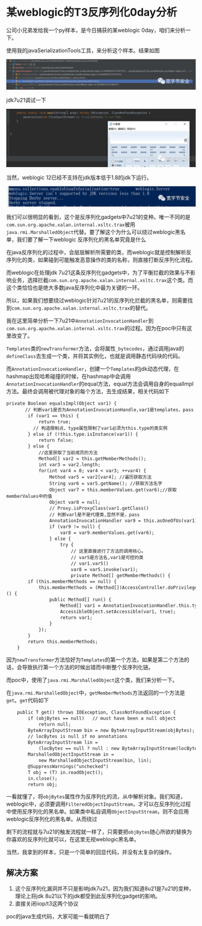 # 某weblogic的T3反序列化0day分析
公司小兄弟发给我一个py样本，是今日捕获的某weblogic 0day，咱们来分析一下。

使用我的javaSerializationTools工具，来分析这个样本。结果如图

![](%E6%9F%90weblogic%E7%9A%84T3%E5%8F%8D%E5%BA%8F%E5%88%97%E5%8C%960day%E5%88%86%E6%9E%90/640wx_fmt%3Dpng%26tp%3Dwebp%26wxfrom%3D5%26wx_lazy%3D1%26wx_co%3D1.png)

jdk7u21调试一下

![](%E6%9F%90weblogic%E7%9A%84T3%E5%8F%8D%E5%BA%8F%E5%88%97%E5%8C%960day%E5%88%86%E6%9E%90/1_640wx_fmt%3Dpng%26tp%3Dwebp%26wxfrom%3D5%26wx_lazy%3D1%26wx_co%3D1.png)

当然，weblogic 12已经不支持在jdk版本低于1.8的jdk下运行。

![](%E6%9F%90weblogic%E7%9A%84T3%E5%8F%8D%E5%BA%8F%E5%88%97%E5%8C%960day%E5%88%86%E6%9E%90/2_640wx_fmt%3Dpng%26tp%3Dwebp%26wxfrom%3D5%26wx_lazy%3D1%26wx_co%3D1.png)

我们可以很明显的看到，这个是反序列化gadgets中7u21的变种。唯一不同的是`com.sun.org.apache.xalan.internal.xsltc.trax`被用`java.rmi.MarshalledObject`代替。要了解这个为什么可以绕过weblogic黑名单，我们要了解一下weblogic 反序列化的黑名单究竟是什么

在java反序列化的过程中，会层层解析所需要的类，而weblogic就是控制解析反序列化的类，如果碰到可能触发恶意操作的类的名称，则直接打断反序列化流程。

而weblogic在处理jdk 7u21这条反序列化gadgets中，为了平衡拦截的效果与不影响业务，选择拦截`com.sun.org.apache.xalan.internal.xsltc.trax`这个类。而这个类恰恰也是绝大多数java反序列化中最为关键的一环。

所以，如果我们想要绕过weblogic针对7u21的反序列化拦截的黑名单，则需要找到`com.sun.org.apache.xalan.internal.xsltc.trax`的替代。

我在这里简单分析一下7u21中`AnnotationInvocationHandler`到`com.sun.org.apache.xalan.internal.xsltc.trax`的过程。因为在poc中只有这里改变了。

`Templates`类的`newTransformer`方法，会将属性`_bytecodes`，通过调用java的`defineClass`去生成一个类，并将其实例化，也就是调用静态代码块的代码。

而`AnnotationInvocationHandler`，创建一个`Templates`的jdk动态代理，在hashmap出现哈希碰撞的时候，在hashmap中会调用`AnnotationInvocationHandler`的equal方法，equal方法会调用自身的equalImpl方法。最终会调用被代理对象的每个方法，去生成结果，相关代码如下

    private Boolean equalsImpl(Object var1) {
           // 判断var1是否为AnnotationInvocationHandle,var1是templates，pass
            if (var1 == this) {
                return true;
              // 构造限制点，type属性限制了var1必须为this.type的类实例
            } else if (!this.type.isInstance(var1)) {
                return false;
            } else {
                //这里获取了当前成员的方法
                Method[] var2 = this.getMemberMethods();
                int var3 = var2.length;
                for(int var4 = 0; var4 < var3; ++var4) {
                    Method var5 = var2[var4]; //遍历获取方法
                    String var6 = var5.getName(); //获取方法名字
                    Object var7 = this.memberValues.get(var6);//获取memberValues中的值
                    Object var8 = null;
                    // Proxy.isProxyClass(var1.getClass()
                    // 判断varl是不是代理类,显然不是，pass
                    AnnotationInvocationHandler var9 = this.asOneOfUs(var1);
                    if (var9 != null) {
                        var8 = var9.memberValues.get(var6);
                    } else {
                        try {
                            // 这里直接进行了方法的调用核心。
                            // var5是方法名,var1是可控的类
                            // var1.var5()
                            var8 = var5.invoke(var1);
                            private Method[] getMemberMethods() {
            if (this.memberMethods == null) {
                this.memberMethods = (Method[])AccessController.doPrivileged(new PrivilegedAction<Method[]>() {
                    public Method[] run() {
                        Method[] var1 = AnnotationInvocationHandler.this.type.getDeclaredMethods();
                        AccessibleObject.setAccessible(var1, true);
                        return var1;
                    }
                });
            }
            return this.memberMethods;
        }

因为`newTransformer`方法恰好为`Templates`的第一个方法，如果是第二个方法的话，会导致执行第一个方法的时候出错而中断整个反序列化链。

而poc中，使用了`java.rmi.MarshalledObject`这个类，我们来分析一下。

在`java.rmi.MarshalledObject`中，`getMemberMethods`方法返回的一个方法是`get`。`get`代码如下

        public T get() throws IOException, ClassNotFoundException {
            if (objBytes == null)   // must have been a null object
                return null;
            ByteArrayInputStream bin = new ByteArrayInputStream(objBytes);
            // locBytes is null if no annotations
            ByteArrayInputStream lin =
                (locBytes == null ? null : new ByteArrayInputStream(locBytes));
            MarshalledObjectInputStream in =
                new MarshalledObjectInputStream(bin, lin);
            @SuppressWarnings("unchecked")
            T obj = (T) in.readObject();
            in.close();
            return obj;

一看就懂了，将`objBytes`属性作为反序列化的流，从中解析对象。我们知道，weblogic中，必须要调用`FilteredObjectInputStream`，才可以在反序列化过程中使用反序列化的黑名单。如果类中私自调用`ObjectInputStream`，则不会应用weblogic反序列化的黑名单。从而绕过

剩下的流程就与7u21的触发流程就一样了，只需要把`objBytes`随心所欲的替换为你喜欢的反序列化就可以，在这里无视weblogic黑名单。

当然，我拿到的样本，只是一个简单的回显代码，并没有太复杂的操作。

解决方案
----

1.  这个反序列化漏洞并不只是影响jdk7u21，因为我们知道8u21是7u21的变种，理论上将jdk 8u21以下的jdk都受到此反序列化gadget的影响。
2.  直接关闭iiop/t3这两个协议

poc的java生成代码，大家可能一看就明白了
